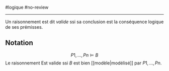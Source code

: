 #logique #no-review 

----
Un raisonnement est dit _valide_ ssi sa conclusion est la conséquence logique de ses prémisses.

## Notation
$$P1, \ldots, Pn \models B$$
Le raisonnement Est valide ssi $B$ est bien [[modèle|modélisé]] par $P1,\ldots,Pn$.
